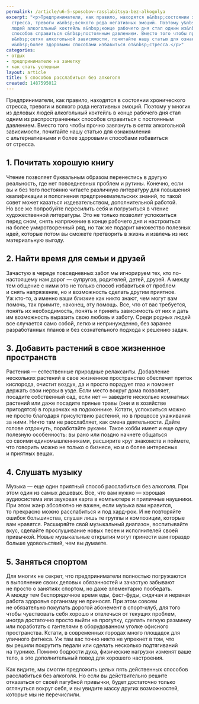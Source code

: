 ```yaml
---
permalink: /article/u6-5-sposobov-rasslabitsya-bez-alkogolya
excerpt: "<p>Предприниматели, как правило, находятся в&nbsp;состоянии хронического
  стресса, тревоги и&nbsp;всякого рода негативных эмоций. Поэтому у&nbsp;многих из&nbsp;деловых
  людей алкогольный коктейль в&nbsp;конце рабочего дня стал одним из&nbsp;распространенных
  способов справиться с&nbsp;постоянным давлением. Вместо того чтобы прочно завязнуть
  в&nbsp;сетях алкогольной зависимости, почитайте нашу статью для ознакомления с&nbsp;альтернативными
  и&nbsp;более здоровыми способами избавиться от&nbsp;стресса.</p>"
categories:
- отдых
- предпринимателю на заметку
- как стать успешным
layout: article
title: 5 способов расслабиться без алкоголя
created: 1487595012
---
```

Предприниматели, как правило, находятся в состоянии хронического стресса, тревоги и всякого рода негативных эмоций. Поэтому у многих из деловых людей алкогольный коктейль в конце рабочего дня стал одним из распространенных способов справиться с постоянным давлением. Вместо того чтобы прочно завязнуть в сетях алкогольной зависимости, почитайте нашу статью для ознакомления с альтернативными и более здоровыми способами избавиться от стресса.

## 1. Почитать хорошую книгу ##

Чтение позволяет буквальным образом перенестись в другую реальность, где нет повседневных проблем и рутины. Конечно, если вы и без того постоянно читаете различную литературу для повышения квалификации и пополнения предпринимательских знаний, то такой совет может казаться издевательством, дополнительной работой. Но все же попробуйте пересилить себя и погрузиться в чтение художественной литературы. Это не только позволит успокоиться перед сном, снять напряжение в конце рабочего дня и настроиться на более умиротворенный ряд, но так же подарит множество полезных идей, которые потом вы сможете претворить в жизнь и извлечь из них материальную выгоду.

## 2. Найти время для семьи и друзей ##

Зачастую в череде повседневных забот мы игнорируем тех, кто по-настоящему нам дорог — супругов, родителей, детей, друзей. А между тем общение с ними это не только способ избавиться от проблем и снять напряжение, но и возможность сделать другим приятное. Уж кто-то, а именно ваши близкие как никто знают, чем могут вам помочь, так примите, наконец, эту помощь. Все, что от вас требуется, понять их необходимость, понять и принять зависимость от них и дать им возможность выразить свою любовь и заботу. Среди родных людей все случается само собой, легко и непринужденно, без заранее разработанных планов и без сознательного подхода к решению задач.

## 3. Добавить растений в свое жизненное пространств ##

Растения — естественные природные релаксанты. Добавление нескольких растений в свое жизненное пространство обеспечит приток кислорода, очистит воздух, да и просто порадует глаз и поможет держать свои нервы в узде. Если место вокруг дома позволяет, посадите собственный сад, если нет — заведите несколько комнатных растений или даже посадите пряные травы (они и в хозяйстве пригодятся) в горшочках на подоконнике. Кстати, успокоиться можно не просто благодаря присутствию растений, но в процессе ухаживания за ними. Ничто там не расслабляет, как смена деятельности. Дайте голове отдохнуть, поработайте руками. Такое хобби имеет и еще одну полезную особенность: вы рано или поздно начнете общаться со своими единомышленниками, расширите круг знакомств и поймете, что говорить можно не только о бизнесе, но и о более интересных и приятных вещах.

## 4. Слушать музыку ##

Музыка — еще один приятный способ расслабиться без алкоголя. При этом один из самых дешевых. Все, что вам нужно — хорошая аудиосистема или звуковая карта в компьютере и приличные наушники. При этом жанр абсолютно не важен, если музыка вам нравится, то прекрасно можно расслабиться и под хард-рок. И не повторяйте ошибок большинства, слушая лишь те группы и композиции, которые вам нравятся. Расширяйте свой музыкальный диапазон, воспитывайте вкус, сделайте прослушивание новых песен и исполнителей своей привычкой. Новые музыкальные открытия могут принести вам гораздо больше удовольствий, чем вы думаете.

## 5. Заняться спортом ##

Для многих не секрет, что предприниматели полностью погружаются в выполнение своих деловых обязанностей и зачастую забывают не просто о занятиях спортом, но даже элементарно пообедать. А между тем беспорядочное время еды, фаст-фуды, сидячая и нервная работа здоровья организму не приносят. При этом совсем не обязательно покупать дорогой абонемент в спорт-клуб, для того чтобы чувствовать себя хорошо и отвлечься от текущих проблем, иногда достаточно просто выйти на прогулку, сделать легкую разминку или поработать с гантелями в оборудованном уголке офисного пространства. Кстати, в современных городах много площадок для уличного фитнеса. Уж там вас точно никто не упрекнет в том, что вы решили покрутить педали или сделать несколько подтягиваний на турнике. Помимо бодрости духа, физические нагрузки изменят ваше тело, а это дополнительный повод для хорошего настроения.

Как видите, мы смогли предложить целых пять действенных способов расслабиться без алкоголя. Но если вы действительно решите отказаться от своей пагубной привычки, будет достаточно только оглянуться вокруг себя, и вы увидите массу других возможностей, которые мы не перечислили.
